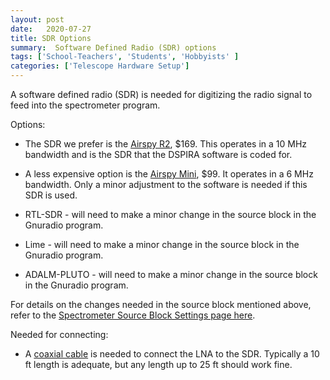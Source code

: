 ```yaml
---
layout: post
date:   2020-07-27
title: SDR Options 
summary:  Software Defined Radio (SDR) options
tags: ['School-Teachers', 'Students', 'Hobbyists' ]
categories: ['Telescope Hardware Setup'] 
---
```



A software defined radio (SDR) is needed for digitizing the radio signal to feed into the spectrometer program.

Options:

+ The SDR we prefer is the [Airspy R2](https://airspy.com/airspy-r2), $169. This operates in a 10 MHz bandwidth and is the SDR that the DSPIRA software is coded for.

+ A less expensive option is the [Airspy Mini](https://airspy.com/airspy-r2), $99. It operates in a 6 MHz bandwidth. Only a minor adjustment to the software is needed if this SDR is used.

+ RTL-SDR - will need to make a minor change in the source block in the Gnuradio program.

+ Lime - will need to make a minor change in the source block in the Gnuradio program.

+ ADALM-PLUTO - will need to make a minor change in the source block in the Gnuradio program.

For details on the changes needed in the source block mentioned above, refer to the [Spectrometer Source Block Settings page here](https://wvurail.org//dspira-lessons/Spectrometer_sourceblock_settings).

Needed for connecting:

+ A [coaxial cable](https://www.coaxrf.com/shop/1-rf-coaxial-cables/times-microwave-lmr240/sma-male-times-microwave-lmr240/lmr240-sma-male-to-sma-male-coaxial-rf-pigtail-cable/) is needed to connect the LNA to the SDR. Typically a 10 ft length is adequate, but any length up to 25 ft should work fine.